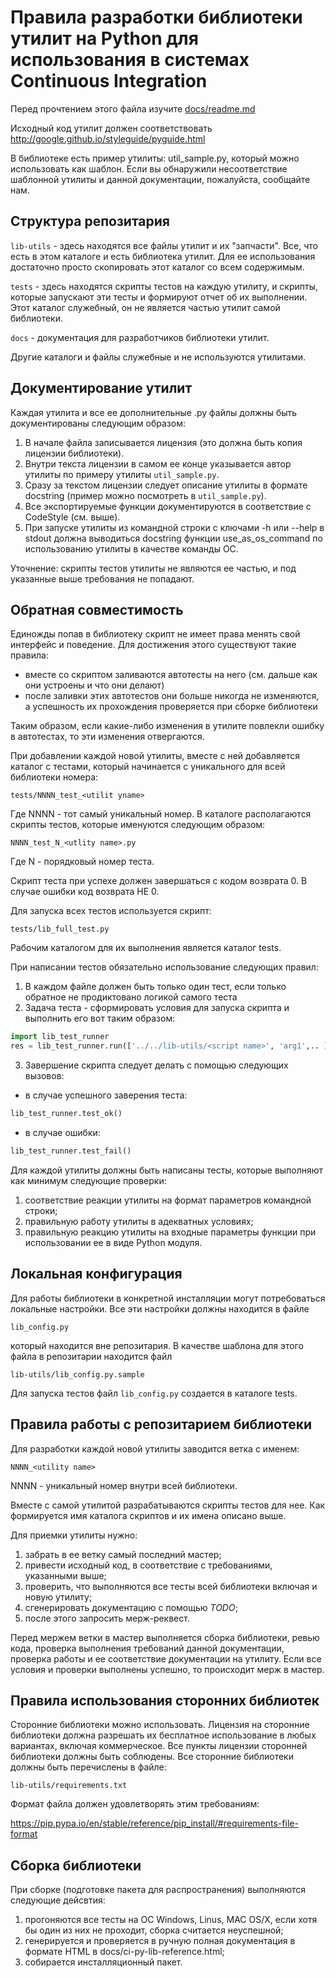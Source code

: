 # Правила разработки библиотеки утилит на Python для использования в системах Continuous Integration

Перед прочтением этого файла изучите [docs/readme.md](docs/readme.md)

Исходный код утилит должен соответствовать http://google.github.io/styleguide/pyguide.html

В библиотеке есть пример утилиты: util_sample.py, который можно использовать как шаблон. Если вы обнаружили несоответствие шаблонной утилиты и данной документации, пожалуйста, сообщайте нам.

## Структура репозитария

`lib-utils` - здесь находятся все файлы утилит и их "запчасти". Все, что есть в этом каталоге и есть библиотека утилит. Для ее использования достаточно просто скопировать этот каталог со всем содержимым.

`tests` - здесь находятся скрипты тестов на каждую утилиту, и скрипты, которые запускают эти тесты и формируют отчет об их выполнении. Этот каталог служебный, он не является частью утилит самой библиотеки.

`docs` - документация для разработчиков библиотеки утилит.

Другие каталоги и файлы служебные и не используются утилитами.


## Документирование утилит

Каждая утилита и все ее дополнительные .py файлы должны быть документированы следующим образом:

1. В начале файла записывается лицензия (это должна быть копия лицензии библиотеки).
2. Внутри текста лицензии в самом ее конце указывается автор утилиты по примеру утилиты `util_sample.py`.
3. Сразу за текстом лицензии следует описание утилиты в формате docstring (пример можно посмотреть в `util_sample.py`).
4. Все экспортируемые функции документируются в соответствие с CodeStyle (см. выше).
5. При запуске утилиты из командной строки с ключами -h или --help в stdout должна выводиться docstring функции use_as_os_command по использованию утилиты в качестве команды ОС.

Уточнение: скрипты тестов утилиты не являются ее частью, и под указанные выше требования не попадают.

## Обратная совместимость

Единожды попав в библиотеку скрипт не имеет права менять свой интерфейс и поведение. 
Для достижения этого существуют такие правила:

- вместе со скриптом заливаются автотесты на него (см. дальше как они устроены и что они делают)
- после заливки этих автотестов они больше никогда не изменяются, а успешность их прохождения проверяется при сборке библиотеки

Таким образом, если какие-либо изменения в утилите повлекли ошибку в автотестах, то эти изменения отвергаются.

При добавлении каждой новой утилиты, вместе с ней добавляется каталог с тестами, который начинается с уникального для всей библиотеки номера:

`tests/NNNN_test_<utilit yname>`

Где NNNN - тот самый уникальный номер. В каталоге располагаются скрипты тестов, которые именуются следующим образом:

`NNNN_test_N_<utlity name>.py`
 
Где N - порядковый номер теста.
 
Скрипт теста при успехе должен завершаться с кодом возврата 0. В случае ошибки код возврата НЕ 0.
 
Для запуска всех тестов используется скрипт:

`tests/lib_full_test.py`

Рабочим каталогом для их выполнения является каталог tests.

При написании тестов обязательно использование следующих правил:
  
1. В каждом файле должен быть только один тест, если только обратное не продиктовано логикой самого теста
2. Задача теста - сформировать условия для запуска скрипта и выполнить его вот таким образом:
 
```python
import lib_test_runner
res = lib_test_runner.run(['../../lib-utils/<script name>', 'arg1',.. ], "Message for tests report")
```
 
3. Завершение скрипта следует делать c помощью следующих вызовов:
- в случае успешного заверения теста:

```python
lib_test_runner.test_ok()
```

- в случае ошибки:

```python
lib_test_runner.test_fail()
```

Для каждой утилиты должны быть написаны тесты, которые выполняют как минимум следующие проверки:

1) соответствие реакции утилиты на формат параметров командной строки;
2) правильную работу утилиты в адекватных условиях;
3) правильную реакцию утилиты на входные параметры функции при использовании ее в виде Python модуля.

## Локальная конфигурация

Для работы библиотеки в конкретной инсталляции могут потребоваться локальные настройки. Все эти настройки должны находится в файле 

`lib_config.py`
 
который находится вне репозитария. В качестве шаблона для этого файла в репозитарии находится файл

`lib-utils/lib_config.py.sample`

Для запуска тестов файл `lib_config.py` создается в каталоге tests.
 
## Правила работы с репозитарием библиотеки
 
Для разработки каждой новой утилиты заводится ветка с именем:
 
`NNNN_<utility name>`
 
NNNN - уникальный номер внутри всей библиотеки.
  
Вместе с самой утилитой разрабатываются скрипты тестов для нее. Как формируется имя каталога скриптов и их имена описано выше.

Для приемки утилиты нужно:
1) забрать в ее ветку самый последний мастер;
2) привести исходный код, в соответствие с требованиями, указанными выше;
3) проверить, что выполняются все тесты всей библиотеки включая и новую утилиту;
4) сгенерировать документацию с помощью _TODO_;
5) после этого запросить мерж-реквест.

Перед мержем ветки в мастер выполняется сборка библиотеки, ревью кода, проверка выполнения требований данной документации, проверка работы и ее соответствие документации на утилиту.
Если все условия и проверки выполнены успешно, то происходит мерж в мастер.
 
## Правила использования сторонних библиотек

Сторонние библиотеки можно использовать. Лицензия на сторонние библиотеки должна разрешать их бесплатное использование в любых вариантах, включая коммерческое. Все пункты лицензии сторонней библиотеки должны быть соблюдены. Все сторонние библиотеки должны быть перечислены в файле:

`lib-utils/requirements.txt`
 
Формат файла должен удовлетворять этим требованиям:
 
 https://pip.pypa.io/en/stable/reference/pip_install/#requirements-file-format

## Сборка библиотеки

При сборке (подготовке пакета для распространения) выполняются следующие дейсвтия:

1) прогоняются все тесты на ОС Windows, Linus, MAC OS/X, если хотя бы один из них не проходит, сборка считается неуспешной;
2) генерируется и проверяется в ручную полная документация в формате HTML в docs/ci-py-lib-reference.html;
3) собирается инсталляционный пакет.
